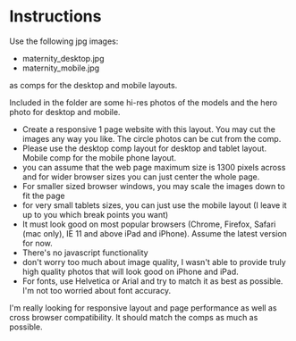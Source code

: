 # Instructions

Use the following jpg images:

- maternity_desktop.jpg
- maternity_mobile.jpg

as comps for the desktop and mobile layouts.

Included in the folder are some hi-res photos of the models and the hero photo for desktop and mobile.

- Create a responsive 1 page website with this layout. You may cut the images any way you like. The circle photos can be cut from the comp.
- Please use the desktop comp layout for desktop and tablet layout. Mobile comp for the mobile phone layout.
- you can assume that the web page maximum size is 1300 pixels across and for wider browser sizes you can just center the whole page.
- For smaller sized browser windows, you may scale the images down to fit the page
- for very small tablets sizes, you can just use the mobile layout (I leave it up to you which break points you want)
- It must look good on most popular browsers (Chrome, Firefox, Safari (mac only), IE 11 and above iPad and iPhone). Assume the latest version for now.
- There's no javascript functionality
- don't worry too much about image quality, I wasn't able to provide truly high quality photos that will look good on iPhone and iPad.
- For fonts, use Helvetica or Arial and try to match it as best as possible. I'm not too worried about font accuracy.

I'm really looking for responsive layout and page performance as well as cross browser compatibility. It should match the comps as much as possible.
